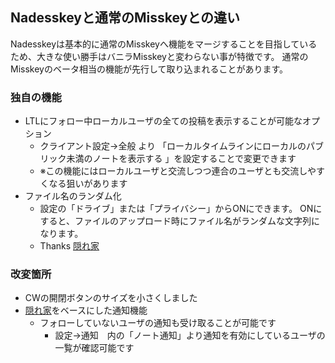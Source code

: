 ## Nadesskeyと通常のMisskeyとの違い
Nadesskeyは基本的に通常のMisskeyへ機能をマージすることを目指しているため、大きな使い勝手はバニラMisskeyと変わらない事が特徴です。
通常のMisskeyのベータ相当の機能が先行して取り込まれることがあります。

### 独自の機能
- LTLにフォロー中ローカルユーザの全ての投稿を表示することが可能なオプション
  - クライアント設定→全般 より 「ローカルタイムラインにローカルのパブリック未満のノートを表示する 」を設定することで変更できます
  - ※この機能にはローカルユーザと交流しつつ連合のユーザとも交流しやすくなる狙いがあります
- ファイル名のランダム化
  - 設定の「ドライブ」または「プライバシー」からONにできます。
	ONにすると、ファイルのアップロード時にファイル名がランダムな文字列になります。
  - Thanks [隠れ家](https://github.com/hideki0403/misskey.yukineko.me/blob/master-kakurega/DIFFERENCE.md)
### 改変箇所
- CWの開閉ボタンのサイズを小さくしました
- [隠れ家](https://github.com/hideki0403/misskey.yukineko.me/blob/master-kakurega/DIFFERENCE.md)をベースにした通知機能
  - フォローしていないユーザの通知も受け取ることが可能です
	- 設定→通知　内の「ノート通知」より通知を有効にしているユーザの一覧が確認可能です
